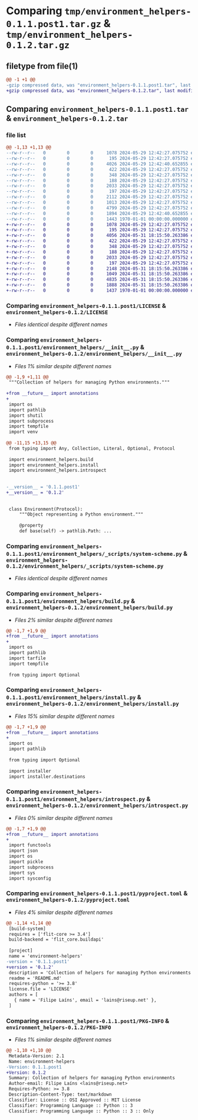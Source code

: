 # Comparing `tmp/environment_helpers-0.1.1.post1.tar.gz` & `tmp/environment_helpers-0.1.2.tar.gz`

## filetype from file(1)

```diff
@@ -1 +1 @@
-gzip compressed data, was "environment_helpers-0.1.1.post1.tar", last modified: Fri Jan  1 00:00:00 2016, max compression
+gzip compressed data, was "environment_helpers-0.1.2.tar", last modified: Fri Jan  1 00:00:00 2016, max compression
```

## Comparing `environment_helpers-0.1.1.post1.tar` & `environment_helpers-0.1.2.tar`

### file list

```diff
@@ -1,13 +1,13 @@
--rw-r--r--   0        0        0     1078 2024-05-29 12:42:27.075752 environment_helpers-0.1.1.post1/LICENSE
--rw-r--r--   0        0        0      195 2024-05-29 12:42:27.075752 environment_helpers-0.1.1.post1/README.md
--rw-r--r--   0        0        0     4026 2024-05-29 12:42:40.652855 environment_helpers-0.1.1.post1/environment_helpers/__init__.py
--rw-r--r--   0        0        0      422 2024-05-29 12:42:27.075752 environment_helpers-0.1.1.post1/environment_helpers/_scripts/call.py
--rw-r--r--   0        0        0      348 2024-05-29 12:42:27.075752 environment_helpers-0.1.1.post1/environment_helpers/_scripts/launcher-kind.py
--rw-r--r--   0        0        0      188 2024-05-29 12:42:27.075752 environment_helpers-0.1.1.post1/environment_helpers/_scripts/scheme.py
--rw-r--r--   0        0        0     2033 2024-05-29 12:42:27.075752 environment_helpers-0.1.1.post1/environment_helpers/_scripts/system-scheme.py
--rw-r--r--   0        0        0      197 2024-05-29 12:42:27.075752 environment_helpers-0.1.1.post1/environment_helpers/_scripts/version.py
--rw-r--r--   0        0        0     2112 2024-05-29 12:42:27.075752 environment_helpers-0.1.1.post1/environment_helpers/build.py
--rw-r--r--   0        0        0     1013 2024-05-29 12:42:27.075752 environment_helpers-0.1.1.post1/environment_helpers/install.py
--rw-r--r--   0        0        0     4799 2024-05-29 12:42:27.075752 environment_helpers-0.1.1.post1/environment_helpers/introspect.py
--rw-r--r--   0        0        0     1894 2024-05-29 12:42:40.652855 environment_helpers-0.1.1.post1/pyproject.toml
--rw-r--r--   0        0        0     1443 1970-01-01 00:00:00.000000 environment_helpers-0.1.1.post1/PKG-INFO
+-rw-r--r--   0        0        0     1078 2024-05-29 12:42:27.075752 environment_helpers-0.1.2/LICENSE
+-rw-r--r--   0        0        0      195 2024-05-29 12:42:27.075752 environment_helpers-0.1.2/README.md
+-rw-r--r--   0        0        0     4056 2024-05-31 18:15:50.263386 environment_helpers-0.1.2/environment_helpers/__init__.py
+-rw-r--r--   0        0        0      422 2024-05-29 12:42:27.075752 environment_helpers-0.1.2/environment_helpers/_scripts/call.py
+-rw-r--r--   0        0        0      348 2024-05-29 12:42:27.075752 environment_helpers-0.1.2/environment_helpers/_scripts/launcher-kind.py
+-rw-r--r--   0        0        0      188 2024-05-29 12:42:27.075752 environment_helpers-0.1.2/environment_helpers/_scripts/scheme.py
+-rw-r--r--   0        0        0     2033 2024-05-29 12:42:27.075752 environment_helpers-0.1.2/environment_helpers/_scripts/system-scheme.py
+-rw-r--r--   0        0        0      197 2024-05-29 12:42:27.075752 environment_helpers-0.1.2/environment_helpers/_scripts/version.py
+-rw-r--r--   0        0        0     2148 2024-05-31 18:15:50.263386 environment_helpers-0.1.2/environment_helpers/build.py
+-rw-r--r--   0        0        0     1049 2024-05-31 18:15:50.263386 environment_helpers-0.1.2/environment_helpers/install.py
+-rw-r--r--   0        0        0     4835 2024-05-31 18:15:50.263386 environment_helpers-0.1.2/environment_helpers/introspect.py
+-rw-r--r--   0        0        0     1888 2024-05-31 18:15:50.263386 environment_helpers-0.1.2/pyproject.toml
+-rw-r--r--   0        0        0     1437 1970-01-01 00:00:00.000000 environment_helpers-0.1.2/PKG-INFO
```

### Comparing `environment_helpers-0.1.1.post1/LICENSE` & `environment_helpers-0.1.2/LICENSE`

 * *Files identical despite different names*

### Comparing `environment_helpers-0.1.1.post1/environment_helpers/__init__.py` & `environment_helpers-0.1.2/environment_helpers/__init__.py`

 * *Files 1% similar despite different names*

```diff
@@ -1,9 +1,11 @@
 """Collection of helpers for managing Python environments."""
 
+from __future__ import annotations
+
 import os
 import pathlib
 import shutil
 import subprocess
 import tempfile
 import venv
 
@@ -11,15 +13,15 @@
 from typing import Any, Collection, Literal, Optional, Protocol
 
 import environment_helpers.build
 import environment_helpers.install
 import environment_helpers.introspect
 
 
-__version__ = '0.1.1.post1'
+__version__ = '0.1.2'
 
 
 class Environment(Protocol):
     """Object representing a Python environment."""
 
     @property
     def base(self) -> pathlib.Path: ...
```

### Comparing `environment_helpers-0.1.1.post1/environment_helpers/_scripts/system-scheme.py` & `environment_helpers-0.1.2/environment_helpers/_scripts/system-scheme.py`

 * *Files identical despite different names*

### Comparing `environment_helpers-0.1.1.post1/environment_helpers/build.py` & `environment_helpers-0.1.2/environment_helpers/build.py`

 * *Files 2% similar despite different names*

```diff
@@ -1,7 +1,9 @@
+from __future__ import annotations
+
 import os
 import pathlib
 import tarfile
 import tempfile
 
 from typing import Optional
```

### Comparing `environment_helpers-0.1.1.post1/environment_helpers/install.py` & `environment_helpers-0.1.2/environment_helpers/install.py`

 * *Files 15% similar despite different names*

```diff
@@ -1,7 +1,9 @@
+from __future__ import annotations
+
 import os
 import pathlib
 
 from typing import Optional
 
 import installer
 import installer.destinations
```

### Comparing `environment_helpers-0.1.1.post1/environment_helpers/introspect.py` & `environment_helpers-0.1.2/environment_helpers/introspect.py`

 * *Files 0% similar despite different names*

```diff
@@ -1,7 +1,9 @@
+from __future__ import annotations
+
 import functools
 import json
 import os
 import pickle
 import subprocess
 import sys
 import sysconfig
```

### Comparing `environment_helpers-0.1.1.post1/pyproject.toml` & `environment_helpers-0.1.2/pyproject.toml`

 * *Files 4% similar despite different names*

```diff
@@ -1,14 +1,14 @@
 [build-system]
 requires = ['flit-core >= 3.4']
 build-backend = 'flit_core.buildapi'
 
 [project]
 name = 'environment-helpers'
-version = '0.1.1.post1'
+version = '0.1.2'
 description = 'Collection of helpers for managing Python environments'
 readme = 'README.md'
 requires-python = '>= 3.8'
 license.file = 'LICENSE'
 authors = [
   { name = 'Filipe Laíns', email = 'lains@riseup.net' },
 ]
```

### Comparing `environment_helpers-0.1.1.post1/PKG-INFO` & `environment_helpers-0.1.2/PKG-INFO`

 * *Files 1% similar despite different names*

```diff
@@ -1,10 +1,10 @@
 Metadata-Version: 2.1
 Name: environment-helpers
-Version: 0.1.1.post1
+Version: 0.1.2
 Summary: Collection of helpers for managing Python environments
 Author-email: Filipe Laíns <lains@riseup.net>
 Requires-Python: >= 3.8
 Description-Content-Type: text/markdown
 Classifier: License :: OSI Approved :: MIT License
 Classifier: Programming Language :: Python :: 3
 Classifier: Programming Language :: Python :: 3 :: Only
```

